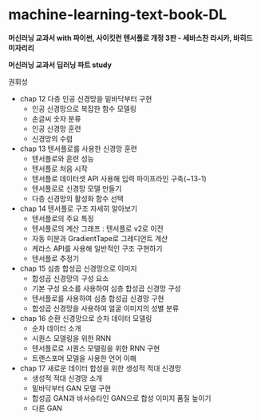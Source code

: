 # machine-learning-text-book-DL

__머신러닝 교과서 with 파이썬, 사이킷런 텐서플로 개정 3판 - 세바스찬 라시카, 바히드 미자리리__

__머신러닝 교과서 딥러닝 파트 study__

권휘성

+ chap 12 다층 인공 신경망을 밑바닥부터 구현
  - 인공 신경망으로 복잡한 함수 모델링
  - 손글씨 숫자 분류
  - 인공 신경망 훈련
  - 신경망의 수렴
+ chap 13 텐서플로를 사용한 신경망 훈련
  - 텐서플로와 훈련 성능
  - 텐서플로 처음 시작
  - 텐서플로 데이터셋 API 사용해 입력 파이프라인 구축(~13-1)
  - 텐서플로로 신경망 모델 만들기
  - 다층 신경망의 활성화 함수 선택
+ chap 14 텐서플로 구조 자세히 알아보기
  - 텐서플로의 주요 특징
  - 텐서플로의 계산 그래프 : 텐서플로 v2로 이전
  - 자동 미분과 GradientTape로 그레디언트 계산
  - 케라스 API를 사용해 일반적인 구조 구현하기
  - 텐서플로 추정기
+ chap 15 심층 합성곱 신경망으로 이미지 
  - 합성곱 신경망의 구성 요소
  - 기본 구성 요소를 사용하여 심층 합성곱 신경망 구성
  - 텐서플로를 사용하여 심층 합성곱 신경망 구현
  - 합성곱 신경망을 사용하여 얼굴 이미지의 성별 분류
+ chap 16 순환 신경망으로 순차 데이터 모델링
  - 순차 데이터 소개
  - 시퀀스 모델링을 위한 RNN
  - 텐서플로로 시퀀스 모델링을 위한 RNN 구현
  - 트랜스포머 모델을 사용한 언어 이해
+ chap 17 새로운 데이터 합성을 위한 생성적 적대 신경망
  - 생성적 적대 신경망 소개
  - 밑바닥부터 GAN 모델 구현
  - 합성곱 GAN과 바서슈타인 GAN으로 합성 이미지 품질 높이기
  - 다른 GAN 

